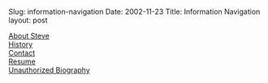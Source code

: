 Slug: information-navigation
Date: 2002-11-23
Title: Information Navigation
layout: post

<div class="subhead"><a href="/information/index.html#about">About Steve</a></div>
<div class="subhead"><a href="/information/index.html#history">History</a></div>
<div class="subhead"><a href="/information/index.html#contact">Contact</a></div>
<div class="subhead"><a href="/information/resume.html">Resume</a></div>
<div class="subhead"><a href="/information/unauthorized.html">Unauthorized Biography</a></div>
